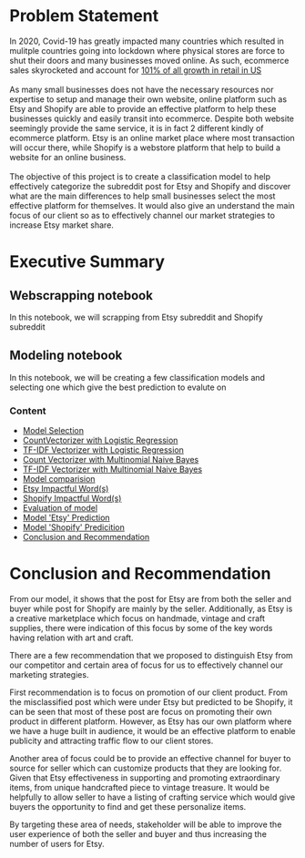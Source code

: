 # Problem Statement
In 2020, Covid-19 has greatly impacted many countries which resulted in mulitple countries going into lockdown where physical stores are force to shut their doors and many businesses moved online. As such, ecommerce sales skyrocketed and account for [101% of all growth in retail in US](https://www.digitalcommerce360.com/article/us-ecommerce-sales/)<br><br>
As many small businesses does not have the necessary resources nor expertise to setup and manage their own website, online platform such as Etsy and Shopify are able to provide an effective platform to help these businesses quickly and easily transit into ecommerce. Despite both website seemingly provide the same service, it is in fact 2 different kindly of ecommerce platform. Etsy is an online market place where most transaction will occur there, while Shopify is a webstore platform that help to build a website for an online business.
<br><br>
The objective of this project is to create a classification model to help effectively categorize the subreddit post for Etsy and Shopify and discover what are the main differences to help small businesses select the most effective platform for themselves. It would also give an understand the main focus of our client so as to effectively channel our market strategies to increase Etsy market share.

# Executive Summary

## Webscrapping notebook
In this notebook, we will scrapping from Etsy subreddit and Shopify subreddit

## Modeling notebook
In this notebook, we will be creating a few classification models and selecting one which give the best prediction to evalute on
### Content
- [Model Selection](#Model-Selection)
 - [CountVectorizer with Logistic Regression](#CountVectorizer-with-Logistic-Regression)
 - [TF-IDF Vectorizer with Logistic Regression](#TF-IDF-Vectorizer-with-Logistic-Regression)
 - [Count Vectorizer with Multinomial Naive Bayes](#Count-Vectorizer-with-Multinomial-Naive-Bayes)
 - [TF-IDF Vectorizer with Multinomial Naive Bayes](#TF-IDF-Vectorizer-with-Multinomial-Naive-Bayes)
- [Model comparision](#Model-comparision)
- [Etsy Impactful Word(s)](#Etsy-Impactful-Word(s))
- [Shopify Impactful Word(s)](#Shopify-Impactful-Word(s))
- [Evaluation of model](#Evaluation-of-model)
 - [Model 'Etsy' Prediction](#Model-'Etsy'-Prediction)
 - [Model 'Shopify' Predicition](#Model-'Shopify'-Predicition)
- [Conclusion and Recommendation](#Conclusion-and-Recommendation)

# Conclusion and Recommendation
From our model, it shows that the post for Etsy are from both the seller and buyer while post for Shopify are mainly by the seller. Additionally, as Etsy is a creative marketplace which focus on handmade, vintage and craft supplies, there were indication of this focus by some of the key words having relation with art and craft.

There are a few recommendation that we proposed to distinguish Etsy from our competitor and certain area of focus for us to effectively channel our marketing strategies.

First recommendation is to focus on promotion of our client product. From the misclassified post which were under Etsy but predicted to be Shopify, it can be seen that most of these post are focus on promoting their own product in different platform. However, as Etsy has our own platform where we have a huge built in audience, it would be an effective platform to enable publicity and attracting traffic flow to our client stores.

Another area of focus could be to provide an effective channel for buyer to source for seller which can customize products that they are looking for. Given that Etsy effectiveness in supporting and promoting extraordinary items, from unique handcrafted piece to vintage treasure. It would be helpfully to allow seller to have a listing of crafting service which would give buyers the opportunity to find and get these personalize items.

By targeting these area of needs, stakeholder will be able to improve the user experience of both the seller and buyer and thus increasing the number of users for Etsy.
